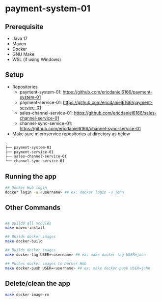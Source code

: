 # payment-system-01

## Prerequisite

- Java 17
- Maven
- Docker
- GNU Make
- WSL (if using Windows)

## Setup
- Repositories
    - payment-system-01: https://github.com/ericdaniel6166/payment-system-01
    - payment-service-01: https://github.com/ericdaniel6166/payment-service-01
    - sales-channel-service-01: https://github.com/ericdaniel6166/sales-channel-service-01
    - channel-sync-service-01: https://github.com/ericdaniel6166/channel-sync-service-01
- Make sure microservice repositories at directory as below

```bash
.
├── payment-system-01
├── payment-service-01
├── sales-channel-service-01
└── channel-sync-service-01
```

## Running the app

```bash
## Docker Hub login
docker login -u <username> ## ex: docker login -u john

```

## Other Commands

```bash

## Builds all modules
make maven-install

## Builds docker images
make docker-build

## Builds docker images
make docker-tag USER=<username> ## ex: make docker-tag USER=john

## Pushes docker images to Docker Hub
make docker-push USER=<username> ## ex: make docker-push USER=john

```

## Delete/clean the app

```bash
make docker-image-rm
```

